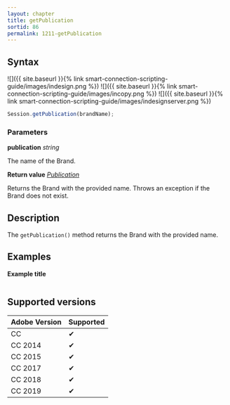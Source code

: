 ```yaml
---
layout: chapter
title: getPublication
sortid: 86
permalink: 1211-getPublication
---
```

## Syntax

![]({{ site.baseurl }}{% link smart-connection-scripting-guide/images/indesign.png %}) ![]({{ site.baseurl }}{% link smart-connection-scripting-guide/images/incopy.png %}) ![]({{ site.baseurl }}{% link smart-connection-scripting-guide/images/indesignserver.png %})
```javascript
Session.getPublication(brandName);
```

### Parameters

**publication** *string*

The name of the Brand.

**Return value** *[Publication](../../EntPublication/index.md)*

Returns the Brand with the provided name. Throws an exception if the Brand does not exist.

## Description

The `getPublication()` method returns the Brand with the provided name.

## Examples

**Example title**

```javascript

```

## Supported versions

| Adobe Version | Supported |
|---------------|---------|
| CC            | ✔       |
| CC 2014       | ✔       |
| CC 2015       | ✔       |
| CC 2017       | ✔       |
| CC 2018       | ✔       |
| CC 2019       | ✔       |